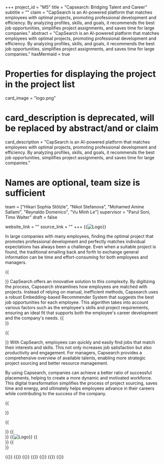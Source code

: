 +++
project_id = "M5"
title = "Capsearch: Bridging Talent and Career"
subtitle = ""
claim = "CapSearch is an AI-powered platform that matches employees with optimal projects, promoting professional development and efficiency. By analyzing profiles, skills, and goals, it recommends the best job opportunities, simplifies project assignments, and saves time for large companies."
abstract = "CapSearch is an AI-powered platform that matches employees with optimal projects, promoting professional development and efficiency. By analyzing profiles, skills, and goals, it recommends the best job opportunities, simplifies project assignments, and saves time for large companies."
hasMermaid = true

# Properties for displaying the project in the project list
card_image = "logo.png"
# card_description is deprecated, will be replaced by abstract/and or claim
card_description = "CapSearch is an AI-powered platform that matches employees with optimal projects, promoting professional development and efficiency. By analyzing profiles, skills, and goals, it recommends the best job opportunities, simplifies project assignments, and saves time for large companies." 

# Names are optional, team size is sufficient
team = ["Hikari Sophia Stölzle", "Nikol Stefanova", "Mohamed Amine Sallami", "Reynaldo Domenico", "Vu Minh Le"]
supervisor = "Parul Soni, Timo Walter"
draft = false

website_link = ""
source_link = ""
+++
{{<image src="logo.png" alt="Logo">}}

<section>
In large companies with many employees, finding the optimal project that promotes
professional development and perfectly matches individual expectations has always
been a challenge. Even when a suitable project is found, the traditional emailing back
and forth to exchange general information can be time and effort-consuming for both
employees and managers. 
</section>

{{<section title="Our Goal">}}
CapSearch offers an innovative solution to this complexity. By digitizing the process,
Capsearch streamlines how employees are matched with projects. Instead of relying on
manual, inefficient methods, Capsearch uses a robust Embedding-based
Recommender System that suggests the best job opportunities for each employee. This
algorithm takes into account various factors such as the employee&#39;s skills and project
requirements, ensuring an ideal fit that supports both the employee&#39;s career
development and the company&#39;s needs.
{{</section>}}

{{<section title="Main Idea">}}
With CapSearch, employees can quickly and easily find jobs that match their interests
and skills. This not only increases job satisfaction but also productivity and engagement.
For managers, Capsearch provides a comprehensive overview of available talents,
enabling more strategic project sourcing and better resource management.

By using Capsearch, companies can achieve a better ratio of successful placements,
helping to create a more dynamic and motivated workforce. This digital transformation
simplifies the process of project sourcing, saves time and energy, and ultimately helps
employees advance in their careers while contributing to the success of the company.

{{</section>}}

{{<section title="Process">}}
{{</section>}} 
{{<image src="process.png" alt="Logo">}}
{{<section title="The team">}}
{{</section>}} 

{{<gallery>}}
{{<team-member image="cat.jpg" name="Hikari">}}
{{<team-member image="cat.jpg" name="Nikol">}}
{{<team-member image="cat.jpg" name="Amine">}}
{{<team-member image="cat.jpg" name="Minh">}}
{{<team-member image="cat.jpg" name="Reynaldo">}}
{{</gallery>}}

